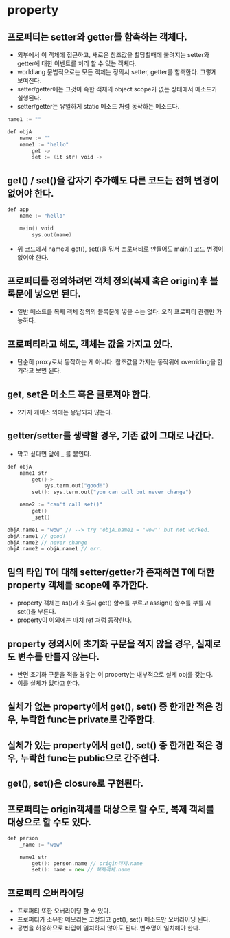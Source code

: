 # property

## 프로퍼티는 setter와 getter를 함축하는 객체다.

* 외부에서 이 객체에 접근하고, 새로운 참조값을 할당할때에 불려지는 setter와 getter에 대한 이벤트를 처리 할 수 있는 객체다.
* worldlang 문법적으로는 모든 객체는 정의시 setter, getter를 함축한다. 그렇게 보여진다.
* setter/getter에는 그것이 속한 객체의 object scope가 없는 상태에서 메소드가 실행된다.
* setter/getter는 유일하게 static 메소드 처럼 동작하는 메소드다.

```go
name1 := ""

def objA
    name := ""
    name1 := "hello"
        get ->
        set := (it str) void ->
```

## get() / set()을 갑자기 추가해도 다른 코드는 전혀 변경이 없어야 한다.

```go
def app
    name := "hello"

    main() void
        sys.out(name)
```

* 위 코드에서 name에 get(), set()을 둬서 프로퍼티로 만들어도 main() 코드 변경이 없어야 한다.

## 프로퍼티를 정의하려면 객체 정의(복제 혹은 origin)후 블록문에 넣으면 된다.

* 일반 메소드를 복제 객체 정의의 블록문에 넣을 수는 없다. 오직 프로퍼티 관련만 가능하다.

## 프로퍼티라고 해도, 객체는 값을 가지고 있다.

* 단순히 proxy로써 동작하는 게 아니다. 참조값을 가지는 동작위에 overriding을 한거라고 보면 된다.

## get, set은 메소드 혹은 클로져야 한다.

* 2가지 케이스 외에는 용납되지 않는다.

## getter/setter를 생략할 경우, 기존 값이 그대로 나간다.

* 막고 싶다면 앞에 _ 를 붙인다.

```go
def objA
    name1 str
        get()->
            sys.term.out("good!")
        set(): sys.term.out("you can call but never change")

    name2 := "can't call set()"
        get()
        _set()

objA.name1 = "wow" // --> try 'objA.name1 = "wow"' but not worked.
objA.name1 // good!
objA.name2 // never change
objA.name2 = objA.name1 // err.
```

## 임의 타입 T에 대해 setter/getter가 존재하면 T에 대한 property 객체를 scope에 추가한다.

* property 객체는 as()가 호출시 get() 함수를 부르고 assign() 함수를 부를 시 set()을 부른다.
* property이 이외에는 마치 ref 처럼 동작한다.

## property 정의시에 초기화 구문을 적지 않을 경우, 실제로도 변수를 만들지 않는다.

* 반면 초기화 구문을 적을 경우는 이 property는 내부적으로 실제 obj를 갖는다.
* 이를 실체가 있다고 한다.

## 실체가 없는 property에서 get(), set() 중 한개만 적은 경우, 누락한 func는 private로 간주한다.

## 실체가 있는 property에서 get(), set() 중 한개만 적은 경우, 누락한 func는 public으로 간주한다.

## get(), set()은 closure로 구현된다.

## 프로퍼티는 origin객체를 대상으로 할 수도, 복제 객체를 대상으로 할 수도 있다.

```go
def person
    _name := "wow"

    name1 str
        get(): person.name // origin객체.name
        set(): name = new // 복제객체.name
``` 

## 프로퍼티 오버라이딩

* 프로퍼티 또한 오버라이딩 할 수 있다.
* 프로퍼티가 소유한 메모리는 고정되고 get(), set() 메소드만 오버라이딩 된다.
* 공변을 허용하므로 타입이 일치하지 않아도 된다. 변수명이 일치해야 한다.
